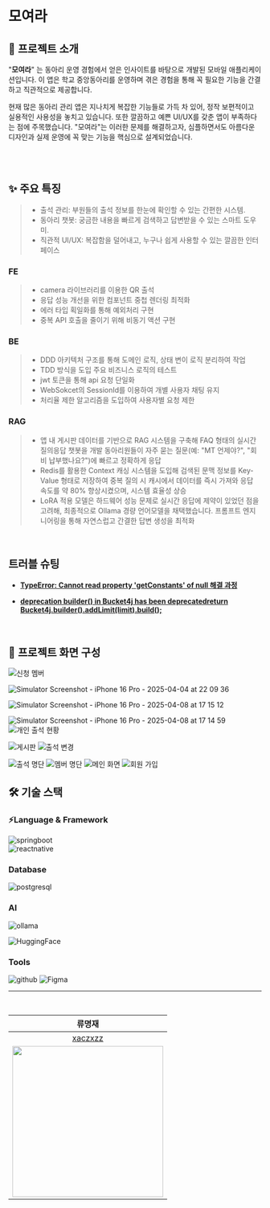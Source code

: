 # 모여라

## 📌 프로젝트 소개

"**모여라**" 는 동아리 운영 경험에서 얻은 인사이트를 바탕으로 개발된 모바일 애플리케이션입니다. 이 앱은 학교 중앙동아리를 운영하며 겪은 경험을 통해 꼭 필요한 기능을 간결하고 직관적으로 제공합니다.

현재 많은 동아리 관리 앱은 지나치게 복잡한 기능들로 가득 차 있어, 정작 보편적이고 실용적인 사용성을 놓치고 있습니다. 또한 깔끔하고 예쁜 UI/UX를 갖춘 앱이 부족하다는 점에 주목했습니다. "모여라"는 이러한 문제를 해결하고자, 심플하면서도 아름다운 디자인과 실제 운영에 꼭 맞는 기능을 핵심으로 설계되었습니다.

</br>

</br>

## ✨ 주요 특징

> - 출석 관리: 부원들의 출석 정보를 한눈에 확인할 수 있는 간편한 시스템.
> - 동아리 챗봇: 궁금한 내용을 빠르게 검색하고 답변받을 수 있는 스마트 도우미.
> - 직관적 UI/UX: 복잡함을 덜어내고, 누구나 쉽게 사용할 수 있는 깔끔한 인터페이스



### FE

> - camera 라이브러리를 이용한 QR 출석
> - 응답 성능 개선을 위한 컴포넌트 중첩 렌더링 최적화
> - 에러 타입 획일화를 통해 예외처리 구현
> - 중복 API 호출을 줄이기 위해 비동기 액션 구현

### BE

> - DDD 아키텍처 구조를 통해 도메인 로직, 상태 변이 로직 분리하여 작업
> - TDD 방식을 도입 주요 비즈니스 로직의 테스트
> - jwt 토큰을 통해 api 요청 단일화
> - WebSokcet의 SessionId를 이용하여 개별 사용자 채팅 유지
> - 처리율 제한 알고리즘을 도입하여 사용자별 요청 제한

### RAG

> - 앱 내 게시판 데이터를 기반으로 RAG 시스템을 구축해 FAQ 형태의 실시간 질의응답 챗봇을 개발 동아리원들이 자주 묻는 질문(예: "MT 언제야?", "회비 납부했나요?")에 빠르고 정확하게 응답
> - Redis를 활용한 Context 캐싱 시스템을 도입해 검색된 문맥 정보를 Key-Value 형태로 저장하여 중복 질의 시 캐시에서 데이터를 즉시 가져와 응답 속도를 약 80% 향상시켰으며, 시스템 효율성 상승
> - LoRA 적용 모델은 하드웨어 성능 문제로 실시간 응답에 제약이 있었던 점을 고려해, 최종적으로 Ollama 경량 언어모델을 채택했습니다. 프롬프트 엔지니어링을 통해 자연스럽고 간결한 답변 생성을 최적화

</br>

## 트러블 슈팅

- **[TypeError: Cannot read property 'getConstants' of null 해결 과정](https://www.notion.so/typeError-Cannot-read-property-getConstants-of-null-Component-Stack-1a2b7e7082ee80fabb29d3df90490a1d?pvs=4)**

- **[deprecation builder() in Bucket4j has been deprecatedreturn Bucket4j.builder().addLimit(limit).build();](https://www.notion.so/1cdb7e7082ee80eeb31ee8d1ed8d2e95)**

</br>

## 📱 프로젝트 화면 구성

![신청 멤버](https://github.com/user-attachments/assets/448ee816-33ac-493f-899b-2e755a6a5811)

![Simulator Screenshot - iPhone 16 Pro - 2025-04-04 at 22 09 36](https://github.com/user-attachments/assets/dc186583-7467-4201-ae66-e96be8d3fc20)

![Simulator Screenshot - iPhone 16 Pro - 2025-04-08 at 17 15 12](https://github.com/user-attachments/assets/9d150c59-95bb-42c4-a22f-3ed32cb8c2d8)

![Simulator Screenshot - iPhone 16 Pro - 2025-04-08 at 17 14 59](https://github.com/user-attachments/assets/83f88a67-4e16-4d9d-9683-ab374225c6e7)
![개인 출석 현황](https://github.com/user-attachments/assets/d3a9a473-84c5-4539-b699-53c2a609afc2)

![게시판](https://github.com/user-attachments/assets/3fc73286-1a79-4e25-93cc-1913f0585f30)
![출석 변경](https://github.com/user-attachments/assets/e9ba9e2c-38fe-4b4a-b4fc-ee92da3be430)

![출석 명단](https://github.com/user-attachments/assets/9af2f4fa-90a0-4b1d-afaa-7f880c9a3a42)
![멤버 명단](https://github.com/user-attachments/assets/9b2a1208-467f-4f91-9a6f-8d984686d74b)
![메인 화면](https://github.com/user-attachments/assets/4258adf9-09a4-4bdd-8a69-5fe9b38bbf20)
![회원 가입](https://github.com/user-attachments/assets/c2ac8598-e6ef-497a-9e17-9aac417c0008)


## 🛠️ 기술 스택



### ⚡️Language & Framework

![springboot](https://img.shields.io/badge/springboot-%236DB33F.svg?style=for-the-badge&logo=springboot&logoColor=white)  
![reactnative](https://img.shields.io/badge/reactnative-20232A?style=for-the-badge&logo=react&logoColor=61DAFB)

###  Database

![postgresql](https://img.shields.io/badge/postgresql-4479A1.svg?style=for-the-badge&logo=postgresql&logoColor=white)

###  AI 

![ollama](https://img.shields.io/badge/ollama-0078D4?style=for-the-badge&logo=meta&logoColor=white)

![HuggingFace](https://img.shields.io/badge/HuggingFace-FFD21E?style=for-the-badge&logo=HuggingFace&logoColor=white)

###  Tools

![github](https://img.shields.io/badge/github-181717?style=for-the-badge&logo=github&logoColor=white)
![Figma](https://img.shields.io/badge/figma-F24E1E?style=for-the-badge&logo=figma&logoColor=white)

---



</br>

|                류명재               |
| :-----------------------------------:             
| [xaczxzz](https://github.com/xaczxzz) |
| <img src ="https://avatars.githubusercontent.com/u/101166893?v=4" width="300"/>|
